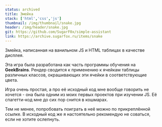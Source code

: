```yaml
---
status: archived
title: Змейка
stack: ['html','css','js']
thumbnail: /img/thumbnail/snake.jpg
header: /img/header/snake.jpg
git: https://github.com/SugarF0x/simple-assistant
link: https://archive.sugarfox.ru/items/snake
---
```


Змейка, написанная на ванильном JS и HTML таблицах в качестве дисплея.
<!--more-->
Эта игра была разработана как часть программы обучения на **GeekBrains**. Рендер сводится к применению к ячейкам таблицы
различных классов, окрашивающих эти ячейки в соответствующие цвета.

Игра очень простая, а про её исходный код мне вообще говорить не хочется - она была одним из моих первых проектов
при изучении JS. Её спагетти-код мне до сих пор снится в кошмарах.

Тем не менее, попробовать поиграть в неё можно по прикреплённой ссылке. В исходный код же я настоятельно рекомендую
не соваться, если не хотите ослепнуть. 
